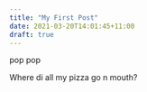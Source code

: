 ```yaml
---
title: "My First Post"
date: 2021-03-20T14:01:45+11:00
draft: true
---
```


pop pop

Where di all my pizza go n mouth?